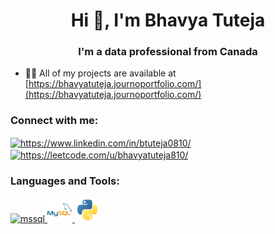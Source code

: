 <h1 align="center">Hi 👋, I'm Bhavya Tuteja</h1>
<h3 align="center">I'm a data professional from Canada</h3>

- 👨‍💻 All of my projects are available at [https://bhavyatuteja.journoportfolio.com/](https://bhavyatuteja.journoportfolio.com/)

<h3 align="left">Connect with me:</h3>
<p align="left">
<a href="https://linkedin.com/in/https://www.linkedin.com/in/btuteja0810/" target="blank"><img align="center" src="https://raw.githubusercontent.com/rahuldkjain/github-profile-readme-generator/master/src/images/icons/Social/linked-in-alt.svg" alt="https://www.linkedin.com/in/btuteja0810/" height="30" width="40" /></a>
<a href="https://www.leetcode.com/https://leetcode.com/u/bhavyatuteja810/" target="blank"><img align="center" src="https://raw.githubusercontent.com/rahuldkjain/github-profile-readme-generator/master/src/images/icons/Social/leet-code.svg" alt="https://leetcode.com/u/bhavyatuteja810/" height="30" width="40" /></a>
</p>

<h3 align="left">Languages and Tools:</h3>
<p align="left"> <a href="https://www.microsoft.com/en-us/sql-server" target="_blank" rel="noreferrer"> <img src="https://www.svgrepo.com/show/303229/microsoft-sql-server-logo.svg" alt="mssql" width="40" height="40"/> </a> <a href="https://www.mysql.com/" target="_blank" rel="noreferrer"> <img src="https://raw.githubusercontent.com/devicons/devicon/master/icons/mysql/mysql-original-wordmark.svg" alt="mysql" width="40" height="40"/> </a> <a href="https://www.python.org" target="_blank" rel="noreferrer"> <img src="https://raw.githubusercontent.com/devicons/devicon/master/icons/python/python-original.svg" alt="python" width="40" height="40"/> </a> </p>
